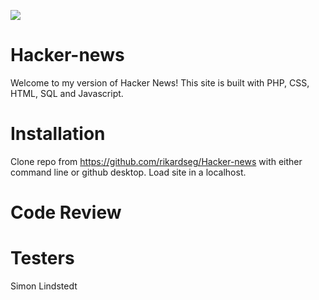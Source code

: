 ![](https://media.giphy.com/media/o0vwzuFwCGAFO/giphy.gif)

# Hacker-news

Welcome to my version of Hacker News! This site is built with PHP, CSS, HTML, SQL and Javascript.

# Installation

Clone repo from https://github.com/rikardseg/Hacker-news with either command line or github desktop. Load site in a localhost.

# Code Review

# Testers

Simon Lindstedt
